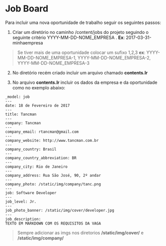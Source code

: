 # Job Board

Para incluir uma nova oportunidade de trabalho seguir os seguintes passos:


 1. Criar um diretório no caminho /content/jobs do projeto seguindo o seguinte critério YYYY-MM-DD-NOME_EMPRESA .
 **Ex**: 2017-03-31-minhaempresa
> Se tiver mais de uma oportunidade colocar um sufixo 1,2,3
> **ex**: YYYY-MM-DD-NOME_EMPRESA-1, YYYY-MM-DD-NOME_EMPRESA-2, YYYY-MM-DD-NOME_EMPRESA-3

 2. No diretório recém criado incluir um arquivo chamado **contents.lr**

 3. No arquivo **contents.lr** incluir os dados da empresa e da oportunidade como no exemplo abaixo:

```
_model: job
---
date: 18 de Fevereiro de 2017
---
title: Tancman
---
company: Tancman
---
company_email: rtancman@gmail.com
---
company_website: http://www.tancman.com.br
---
company_country: Brasil
---
company_country_abbreviation: BR
---
company_city: Rio de Janeiro
---
company_address: Rua São José, 90, 2º andar
---
company_photo: /static/img/company/tanc.png
---
job: Software Developer
---
job_level: Jr.
---
job_photo_banner: /static/img/cover/developer.jpg
---
job_description:
TEXTO EM MARKDOWN COM OS REQUISITOS DA VAGA
```
> Sempre adicionar as imgs nos diretorios **/static/img/cover/** e **/static/img/company/**
